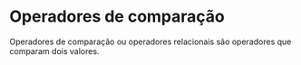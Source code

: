 # Operadores de comparação

Operadores de comparação ou operadores relacionais são operadores que comparam dois valores.
